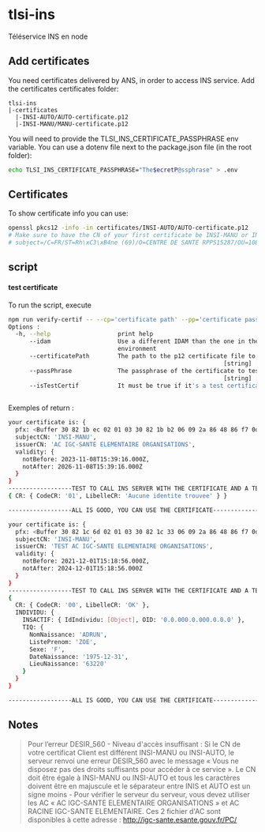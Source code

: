 # tlsi-ins

Téléservice INS en node

## Add certificates

You need certificates delivered by ANS, in order to access INS service.
Add the certificates certificates folder:

```
tlsi-ins
|-certificates
  |-INSI-AUTO/AUTO-certificate.p12
  |-INSI-MANU/MANU-certificate.p12
```

You will need to provide the TLSI_INS_CERTIFICATE_PASSPHRASE env variable.
You can use a dotenv file next to the package.json file (in the root folder):

```sh
echo TLSI_INS_CERTIFICATE_PASSPHRASE="The$ecretP@ssphrase" > .env
```

## Certificates

To show certificate info you can use:

```sh
openssl pkcs12 -info -in certificates/INSI-AUTO/AUTO-certificate.p12
# Make sure to have the CN of your first certificate be INSI-MANU or INSI-AUTO or you might run into DESIR_560
# subject=/C=FR/ST=Rh\xC3\xB4ne (69)/O=CENTRE DE SANTE RPPS15287/OU=10B0152872/CN=Padoa
```

## script
#### test certificate
To run the script, execute

```sh
npm run verify-certif -- --cp='certificate path' --pp='certificate passphrase' --test=false --idam='idam'
Options :
  -h, --help                   print help                              [boolean]
      --idam                   Use a different IDAM than the one in the
                               environment                              [string]
      --certificatePath        The path to the p12 certificate file to test
                                                             [string] [required]
      --passPhrase             The passphrase of the certificate to test
                                                             [string] [required]
      --isTestCertif           It must be true if it's a test certificate
                                                                       [boolean]
```

Exemples of return :

```sh
your certificate is: {
  pfx: <Buffer 30 82 1b ec 02 01 03 30 82 1b b2 06 09 2a 86 48 86 f7 0d 01 07 01 a0 82 1b a3 04 82 1b 9f 30 82 1b 9b 30 82 16 52 06 09 2a 86 48 86 f7 0d 01 07 01 a0 ... 7102 more bytes>,
  subjectCN: 'INSI-MANU',
  issuerCN: 'AC IGC-SANTE ELEMENTAIRE ORGANISATIONS',
  validity: {
    notBefore: 2023-11-08T15:39:16.000Z,
    notAfter: 2026-11-08T15:39:16.000Z
  }
}
------------------TEST TO CALL INS SERVER WITH THE CERTIFICATE AND A TEST USER------------------
{ CR: { CodeCR: '01', LibelleCR: 'Aucune identite trouvee' } }

------------------ALL IS GOOD, YOU CAN USE THE CERTIFICATE------------------
```

```sh
your certificate is: {
  pfx: <Buffer 30 82 1c 6d 02 01 03 30 82 1c 33 06 09 2a 86 48 86 f7 0d 01 07 01 a0 82 1c 24 04 82 1c 20 30 82 1c 1c 30 82 16 d3 06 09 2a 86 48 86 f7 0d 01 07 01 a0 ... 7231 more bytes>,
  subjectCN: 'INSI-MANU',
  issuerCN: 'TEST AC IGC-SANTE ELEMENTAIRE ORGANISATIONS',
  validity: {
    notBefore: 2021-12-01T15:18:56.000Z,
    notAfter: 2024-12-01T15:18:56.000Z
  }
}
------------------TEST TO CALL INS SERVER WITH THE CERTIFICATE AND A TEST USER------------------
{
  CR: { CodeCR: '00', LibelleCR: 'OK' },
  INDIVIDU: {
    INSACTIF: { IdIndividu: [Object], OID: '0.0.000.0.000.0.0.0' },
    TIQ: {
      NomNaissance: 'ADRUN',
      ListePrenom: 'ZOE',
      Sexe: 'F',
      DateNaissance: '1975-12-31',
      LieuNaissance: '63220'
    }
  }
}

------------------ALL IS GOOD, YOU CAN USE THE CERTIFICATE------------------
```

## Notes

> Pour l’erreur DESIR_560 - Niveau d'accès insuffisant : Si le CN de votre certificat Client est différent INSI-MANU ou INSI-AUTO, le serveur renvoi une erreur DESIR_560 avec le message « Vous ne disposez pas des droits suffisants pour accéder à ce service ». Le CN doit être égale à INSI-MANU ou INSI-AUTO et tous les caractères doivent être en majuscule et le séparateur entre INIS et AUTO est un signe moins -
> Pour vérifier le serveur du serveur, vous devez utiliser les AC « AC IGC-SANTE ELEMENTAIRE ORGANISATIONS » et AC RACINE IGC-SANTE ELEMENTAIRE. Ces 2 fichier d'AC sont disponibles à cette adresse : http://igc-sante.esante.gouv.fr/PC/

